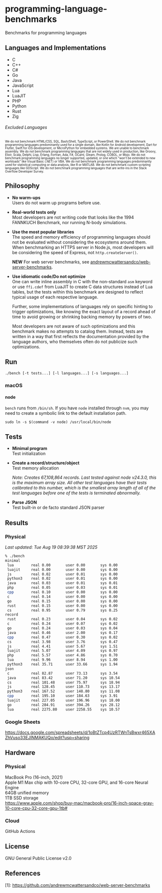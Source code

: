 # programming-language-benchmarks
Benchmarks for programming languages

## Languages and Implementations
* C
* C++
* C#
* Go
* Java
* JavaScript
* Lua
* LuaJIT
* PHP
* Python
* Rust
* Zig

###### Excluded Languages
<sub><sup>We do not benchmark HTML/CSS, SQL, Bash/Shell, TypeScript, or
PowerShell. We do not benchmark programming languages predominantly used for a
single domain, like Kotlin for Android development, Dart for Flutter, Swift for
iOS development, or MicroPython for embedded systems. We are unable to benchmark
assembly. We do not benchmark programming languages that are not widely used in
production, like Groovy, Elixir, Scala, Delphi, Lisp, Erlang, Fortran, Ada, F#,
OCaml, Gleam, Prolog, COBOL, or Mojo. We do not benchmark programming languages
no longer supported, updated, or one which "won't be extended to new workloads"
like Visual Basic (.NET) or VBA. We do not benchmark programming languages
predominantly used for statistical computing or data analysis, like R or MATLAB.
We do not benchmark custom scripting languages like GDScript. We do not
benchmark programming languages that are write-ins in the Stack Overflow
Developer Survey.
</sup></sub>

## Philosophy
* **No warm-ups**  
  Users do not warm up programs before use.
* **Real-world tests only**  
  Most developers are not writing code that looks like the 1994 FANNKUCH
  Benchmark, nor running N-body simulations.
* **Use the most popular libraries**  
  The speed and memory efficiency of programming languages should not be
  evaluated without considering the ecosystems around them. When benchmarking
  an HTTPS server in Node.js, most developers will be considering the speed of
  Express, not `http.createServer()`.

  **NEW** For web server benchmarks, see [andrewmcwattersandco/web-server-benchmarks][1].

* **Use idiomatic code/Do not optimize**  
  One can write inline assembly in C with the non-standard `asm` keyword or use
  `ffi.cdef` from LuaJIT to create C data structures instead of Lua tables, but
  the tests within this benchmark are designed to reflect typical usage of each
  respective language.

  Further, some implementations of languages rely on specific hinting to
  trigger optimizations, like knowing the exact layout of a record ahead of
  time to avoid growing or shrinking backing memory by powers of two.

  Most developers are not aware of such optimizations and this benchmark makes
  no attempts to catalog them. Instead, tests are written in a way that first
  reflects the documentation provided by the language authors, who themselves
  often do not publicize such optimizations.

## Run
```sh
./bench [-t tests...] [-l languages...] [-s languages...]
```

### macOS
#### node
`bench` runs from `/bin/sh`. If you have `node` installed through `nvm`, you may
need to create a symbolic link to the default installation path.
```
sudo ln -s $(command -v node) /usr/local/bin/node
```

## Tests
* **Minimal program**  
  Test initialization
* **Create a record/structure/object**  
  Test memory allocation

  _Note: Creates 67,108,864 records. Last tested against node v24.3.0, this is
  the maximum array size. All other test languages have their tests calibrated
  to this number, which is the smallest array length of all of the test
  languages before one of the tests is terminated abnormally._
* **Parse JSON**  
  Test built-in or de facto standard JSON parser

## Results
### Physical
*Last updated: Tue Aug 19 08:39:38 MST 2025*
```sh
% ./bench
minimal
 lua        real 0.00       user 0.00       sys 0.00	
 luajit     real 0.00       user 0.00       sys 0.00	
 js         real 0.02       user 0.01       sys 0.00	
 python3    real 0.02       user 0.01       sys 0.00	
 java       real 0.03       user 0.01       sys 0.01	
 php        real 0.05       user 0.03       sys 0.01	
 cpp        real 0.10       user 0.00       sys 0.00	
 c          real 0.14       user 0.00       sys 0.00	
 go         real 0.15       user 0.00       sys 0.00	
 rust       real 0.15       user 0.00       sys 0.00
 cs         real 0.95       user 0.79       sys 0.25	
record
 rust       real 0.23       user 0.04       sys 0.02
 c          real 0.24       user 0.07       sys 0.02	
 go         real 0.24       user 0.03       sys 0.04	
 java       real 0.46       user 2.00       sys 0.17	
 cpp        real 0.47       user 0.30       sys 0.02	
 cs         real 3.98       user 3.76       sys 0.47	
 js         real 4.41       user 5.67       sys 1.51	
 luajit     real 5.07       user 4.09       sys 0.97	
 php        real 5.57       user 4.86       sys 0.70	
 lua        real 9.96       user 8.94       sys 1.00	
 python3    real 35.71      user 33.66      sys 1.94	
json
 c          real 82.87      user 73.13      sys 3.54	
 java       real 83.42      user 71.20      sys 10.54	
 cs         real 101.48     user 75.97      sys 18.94	
 js         real 128.45     user 110.73     sys 13.17	
 python3    real 167.52     user 148.80     sys 11.08	
 cpp        real 195.10     user 184.63     sys 3.91	
 luajit     real 227.05     user 196.96     sys 18.00	
 go         real 284.91     user 394.26     sys 28.12	
 lua        real 2275.80    user 2258.55    sys 10.57	
```

### Google Sheets
https://docs.google.com/spreadsheets/d/1oBtZTcp4UzRTWnTsBwxr465XAZhVuso33EJINMAKUQo/edit?usp=sharing

## Hardware
### Physical
MacBook Pro (16-inch, 2021)  
Apple M1 Max chip with 10-core CPU, 32-core GPU, and 16-core Neural Engine  
64GB unified memory  
1TB SSD storage  
https://www.apple.com/shop/buy-mac/macbook-pro/16-inch-space-gray-10-core-cpu-32-core-gpu-1tb#

### Cloud
GitHub Actions

## License
GNU General Public License v2.0

## References
\[1]: https://github.com/andrewmcwattersandco/web-server-benchmarks

[1]: https://github.com/andrewmcwattersandco/web-server-benchmarks
